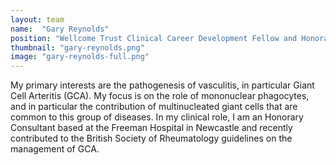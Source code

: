 ```yaml
---
layout: team
name:  "Gary Reynolds"
position: "Wellcome Trust Clinical Career Development Fellow and Honorary Consultant Rheumatologist"
thumbnail: "gary-reynolds.png"
image: "gary-reynolds-full.png"
---
```

My primary interests are the pathogenesis of vasculitis, in particular Giant Cell Arteritis (GCA). My focus is on the role of mononuclear phagocytes, and in particular the contribution of multinucleated giant cells that are common to this group of diseases. In my clinical role, I am an Honorary Consultant based at the Freeman Hospital in Newcastle and recently contributed to the British Society of Rheumatology guidelines on the management of GCA.